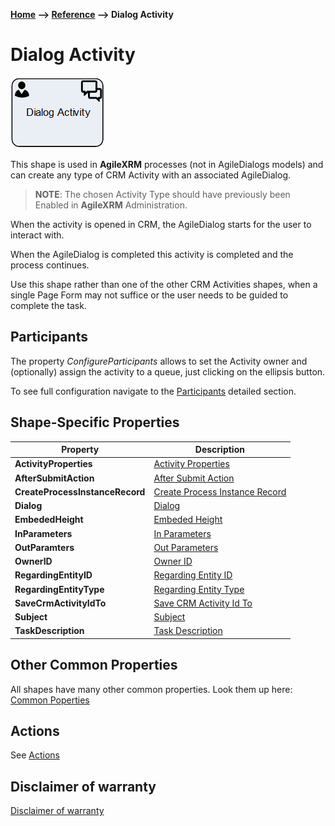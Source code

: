 __[Home](/) --> [Reference](/ref) --> Dialog Activity__

# Dialog Activity

![Dialog Activity](media/DialogActivity.png)

This shape is used in **AgileXRM** processes (not in AgileDialogs models) and can
create any type of CRM Activity with an associated AgileDialog.

> **NOTE**: The chosen Activity Type should have previously been Enabled in
**AgileXRM** Administration.

When the activity is opened in CRM, the AgileDialog starts for the user to
interact with.

When the AgileDialog is completed this activity is completed and the process
continues.

Use this shape rather than one of the other CRM Activities shapes, when a single Page
Form may not suffice or the user needs to be guided to complete the task.

## Participants
The property *ConfigureParticipants* allows to set the Activity owner and (optionally) assign the activity to a queue, just clicking on the ellipsis button.

To see full configuration navigate to the [Participants](./common/Participants.md) detailed section.

## Shape-Specific Properties

| Property | Description |
| -------- | ----------- |
| **ActivityProperties**            |[Activity Properties](common/ActivityProperties.md)|
| **AfterSubmitAction**             |[After Submit Action](common/AfterSubmitAction.md)|
| **CreateProcessInstanceRecord**   |[Create Process Instance Record](common/CreateProcessInstanceRecord.md)|
| **Dialog**                        |[Dialog](common/SubProcess.md)|
| **EmbededHeight**                 |[Embeded Height](common/EmbededHeight.md)|
| **InParameters**                  |[In Parameters](common/InParameters.md)|
| **OutParamters**                  |[Out Parameters](common/OutParamters.md)|
| **OwnerID**                       |[Owner ID](common/OwnerID.md)|
| **RegardingEntityID**             |[Regarding Entity ID](common/RegardingEntityID.md)|
| **RegardingEntityType**           |[Regarding Entity Type](common/RegardingEntityType.md)|
| **SaveCrmActivityIdTo**           |[Save CRM Activity Id To](common/SaveCrmActivityIdTo.md)|
| **Subject**                       |[Subject](common/Subject.md)|
| **TaskDescription**               |[Task Description](common/TaskDescription.md)|


## Other Common Properties
All shapes have many other common properties. Look them up here: [Common Poperties](common/README.md)

## Actions
See [Actions](common/Actions.md)

## Disclaimer of warranty

[Disclaimer of warranty](../guides/common/DisclaimerOfWarranty.md)